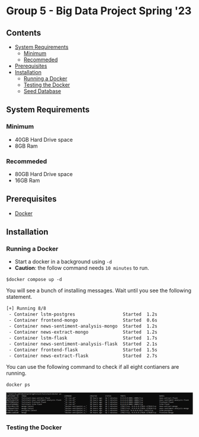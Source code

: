 # Group 5 - Big Data Project Spring '23

## Contents
- [System Requirements](#system-requirements)
    - [Minimum](#minimum)
    - [Recommeded](#recommeded)
- [Prerequisites](#prerequisites)
- [Installation](#installation)
    - [Running a Docker](#running-a-docker)
    - [Testing the Docker](#testing-the-docker)
    - [Seed Database](#installation)

## System Requirements
### Minimum
 - 40GB Hard Drive space
 - 8GB Ram  

### Recommeded
 - 80GB Hard Drive space
 - 16GB Ram  

## Prerequisites
 - [Docker](https://docs.docker.com/engine/install/)

## Installation
### Running a Docker
- Start a docker in a background using `-d`
- **Caution**: the follow command needs `10 minutes` to run.
```
$docker compose up -d
```
You will see a bunch of installing messages. Wait until you see the following statement. 
```
[+] Running 8/8
 - Container lstm-postgres                  Started  1.2s
 - Container frontend-mongo                 Started  0.6s
 - Container news-sentiment-analysis-mongo  Started  1.2s
 - Container news-extract-mongo             Started  1.2s
 - Container lstm-flask                     Started  1.7s
 - Container news-sentiment-analysis-flask  Started  2.1s
 - Container frontend-flask                 Started  1.5s
 - Container news-extract-flask             Started  2.7s
```
You can use the following command to check if all eight contianers are running.
```
docker ps
```
![docker-ps-result](assets/docker_ps.jpg)

### Testing the Docker